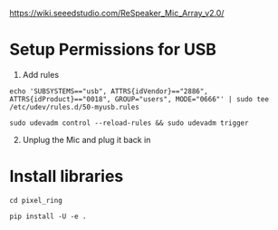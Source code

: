 https://wiki.seeedstudio.com/ReSpeaker_Mic_Array_v2.0/

# Setup Permissions for USB

1. Add rules

`echo 'SUBSYSTEMS=="usb", ATTRS{idVendor}=="2886", ATTRS{idProduct}=="0018", GROUP="users", MODE="0666"' | sudo tee /etc/udev/rules.d/50-myusb.rules`

`sudo udevadm control --reload-rules && sudo udevadm trigger`

2. Unplug the Mic and plug it back in

# Install libraries

`cd pixel_ring`

`pip install -U -e .`

